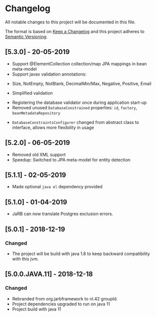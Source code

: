 # Changelog
All notable changes to this project will be documented in this file.

The format is based on [Keep a Changelog](http://keepachangelog.com/en/1.0.0/)
and this project adheres to [Semantic Versioning](http://semver.org/spec/v2.0.0.html).

## [5.3.0] - 20-05-2019
- Support @ElementCollection collection/map JPA mappings in bean meta-model
- Support javax validation annotations:
 * Size, NotEmpty, NotBlank, DecimalMin/Max, Negative, Positive, Email
- Simplified validation
 * Registering the database validator once during application start-up
 * Removed unused `DatabaseConstrained` properties: `id`, `factory`, `beanMetadataRepository`
- `DatabaseConstraintsConfigurer` changed from abstract class to interface, allows more flexibility in usage

## [5.2.0] - 06-05-2019
- Removed old XML support
- Speedup: Switched to JPA meta-model for entity detection 

## [5.1.1] - 02-05-2019
- Made optional `java el` dependency provided

## [5.1.0] - 01-04-2019
- JaRB can now translate Postgres exclusion errors.

## [5.0.1] - 2018-12-19

### Changed
- The project will be build with java 1.8 to keep backward compatibility with this jvm.

## [5.0.0.JAVA.11] - 2018-12-18

### Changed
- Rebranded from org.jarbframework to nl.42 groupId.
- Project dependencies upgraded to run on java 11
- Project build with java 11